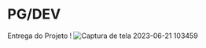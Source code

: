 # PG/DEV
Entrega do Projeto !
![Captura de tela 2023-06-21 103459](https://github.com/PauloGabrielB/Digital-College-Assessment/assets/107644323/dedaa9a8-179d-428b-9654-dcbf6fd439d6)
